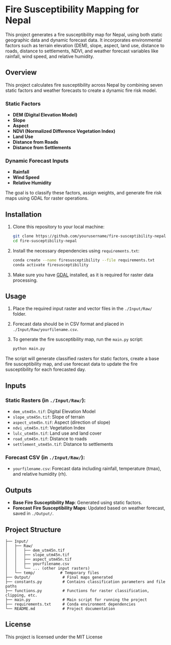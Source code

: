 # Fire Susceptibility Mapping for Nepal

This project generates a fire susceptibility map for Nepal, using both static geographic data and dynamic forecast data. It incorporates environmental factors such as terrain elevation (DEM), slope, aspect, land use, distance to roads, distance to settlements, NDVI, and weather forecast variables like rainfall, wind speed, and relative humidity.

## Overview

This project calculates fire susceptibility across Nepal by combining seven static factors and weather forecasts to create a dynamic fire risk model. 

### Static Factors
- **DEM (Digital Elevation Model)**
- **Slope**
- **Aspect**
- **NDVI (Normalized Difference Vegetation Index)**
- **Land Use**
- **Distance from Roads**
- **Distance from Settlements**

### Dynamic Forecast Inputs
- **Rainfall**
- **Wind Speed**
- **Relative Humidity**

The goal is to classify these factors, assign weights, and generate fire risk maps using GDAL for raster operations.

## Installation

1. Clone this repository to your local machine:
   ```bash
   git clone https://github.com/yourusername/fire-susceptibility-nepal.git
   cd fire-susceptibility-nepal
   ```

2. Install the necessary dependencies using `requirements.txt`:
   ```bash
   conda create --name firesusceptibility --file requirements.txt
   conda activate firesusceptibility
   ```

3. Make sure you have [GDAL](https://gdal.org/download.html) installed, as it is required for raster data processing.

## Usage

1. Place the required input raster and vector files in the `./Input/Raw/` folder.
2. Forecast data should be in CSV format and placed in `./Input/Raw/yourfilename.csv`.

3. To generate the fire susceptibility map, run the `main.py` script:
   ```bash
   python main.py
   ```

The script will generate classified rasters for static factors, create a base fire susceptibility map, and use forecast data to update the fire susceptibility for each forecasted day.

## Inputs

### Static Rasters (in `./Input/Raw/`):
- `dem_utm45n.tif`: Digital Elevation Model
- `slope_utm45n.tif`: Slope of terrain
- `aspect_utm45n.tif`: Aspect (direction of slope)
- `ndvi_utm45n.tif`: Vegetation Index
- `lulc_utm45n.tif`: Land use and land cover
- `road_utm45n.tif`: Distance to roads
- `settlement_utm45n.tif`: Distance to settlements

### Forecast CSV (in `./Input/Raw/`):
- `yourfilename.csv`: Forecast data including rainfall, temperature (tmax), and relative humidity (rh).

## Outputs

- **Base Fire Susceptibility Map**: Generated using static factors.
- **Forecast Fire Susceptibility Maps**: Updated based on weather forecast, saved in `./Output/`.

## Project Structure

```plaintext
├── Input/
│   ├── Raw/
│   │   ├── dem_utm45n.tif
│   │   ├── slope_utm45n.tif
│   │   ├── aspect_utm45n.tif
│   │   ├── yourfilename.csv
│   │   └── ... (other input rasters)
│   └── temp/           # Temporary files
├── Output/              # Final maps generated
├── constants.py         # Contains classification parameters and file paths
├── functions.py         # Functions for raster classification, clipping, etc.
├── main.py              # Main script for running the project
├── requirements.txt     # Conda environment dependencies
└── README.md            # Project documentation
```

## License

This project is licensed under the MIT License
